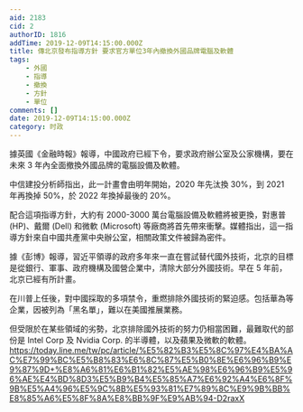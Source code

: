 ```yaml
---
aid: 2183
cid: 2
authorID: 1816
addTime: 2019-12-09T14:15:00.000Z
title: 傳北京發布指導方針 要求官方單位3年內撤換外國品牌電腦及軟體
tags:
    - 外國
    - 指導
    - 撤換
    - 方針
    - 單位
comments: []
date: 2019-12-09T14:15:00.000Z
category: 时政
---
```


據英國《金融時報》報導，中國政府已經下令，要求政府辦公室及公家機構，要在未來 3 年內全面撤換外國品牌的電腦設備及軟體。

中信建投分析師指出，此一計畫會由明年開始，2020 年先汰換 30%，到 2021 年再換掉 50%，於 2022 年換掉最後的 20%。

配合這項指導方針，大約有 2000-3000 萬台電腦設備及軟體將被更換，對惠普 (HP)、戴爾 (Dell) 和微軟 (Microsoft) 等廠商將首先帶來衝擊。媒體指出，這一指導方針來自中國共產黨中央辦公室，相關政策文件被歸為密件。

據《彭博》報導，習近平領導的政府多年來一直在嘗試替代國外技術，北京的目標是從銀行、軍事、政府機構及國營企業中，清除大部分外國技術。早在 5 年前，北京已經有所計畫。

在川普上任後，對中國採取的多項禁令，重燃排除外國技術的緊迫感。包括華為等企業，因被列為「黑名單」，難以在美國推展業務。

但受限於在某些領域的劣勢，北京排除國外技術的努力仍相當困難，最難取代的部份是 Intel Corp 及 Nvidia Corp. 的半導體，以及蘋果及微軟的軟體。 https://today.line.me/tw/pc/article/%E5%82%B3%E5%8C%97%E4%BA%AC%E7%99%BC%E5%B8%83%E6%8C%87%E5%B0%8E%E6%96%B9%E9%87%9D+%E8%A6%81%E6%B1%82%E5%AE%98%E6%96%B9%E5%96%AE%E4%BD%8D3%E5%B9%B4%E5%85%A7%E6%92%A4%E6%8F%9B%E5%A4%96%E5%9C%8B%E5%93%81%E7%89%8C%E9%9B%BB%E8%85%A6%E5%8F%8A%E8%BB%9F%E9%AB%94-D2raxX
